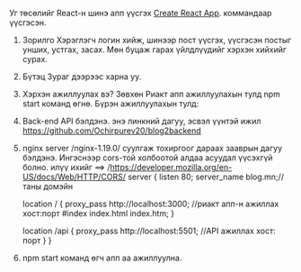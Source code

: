 Уг төсөлийг React-н шинэ апп үүсгэх [Create React App](https://github.com/facebook/create-react-app). коммандаар үүсгэсэн. 

1. Зорилго
Хэрэглэгч логин хийж, шинээр пост үүсгэх, үүсгэсэн постыг унших, устгах, засах. Мөн буцаж гарах үйлдлүүдийг хэрхэн хийхийг сурах. 

2. Бүтэц
Зураг дээрээс харна уу.

3. Хэрхэн ажиллуулах вэ?
Зөвхөн Риакт апп ажиллуулахын тулд npm start команд өгнө.
Бүрэн ажиллуулахын тулд:
  1. Back-end API бэлдэнэ. энэ линкний дагуу, эсвэл үүнтэй ижил https://github.com/Ochirpurev20/blog2backend
  2. nginx server /nginx-1.19.0/ суулгаж тохиргоог дараах зааврын дагуу бэлдэнэ. 
  Ингэснээр cors-той холбоотой алдаа асуудал үүсэхгүй болно. илүү ихийг ==> /https://developer.mozilla.org/en-US/docs/Web/HTTP/CORS/ 
  server {
       listen       80;
       server_name  blog.mn;// таны домэйн

       location / {
           proxy_pass http://localhost:3000; //риакт апп-н ажиллах хост:порт
           #index  index.html index.htm;
       }

       location /api {
           proxy_pass http://localhost:5501; //API ажиллах хост: порт
       }
    }
    
  3. npm start команд өгч апп аа ажиллуулна. 
